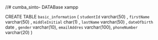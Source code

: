 //# cumba_sinto- DATABase xampp

CREATE TABLE `basic_information` (
  `studentId` varchar(50) ,
  `firstName` varchar(50) ,
  `middleInitial` char(1) ,
  `lastName` varchar(50) ,
  `dateOfbirth` date ,
  `gender` varchar(10),
 `emailAddres` varchar(100),
  `phoneNumber` varchar(20) )

